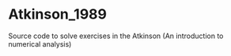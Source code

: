 # Atkinson_1989
Source code to solve exercises in the Atkinson (An introduction to numerical analysis)
